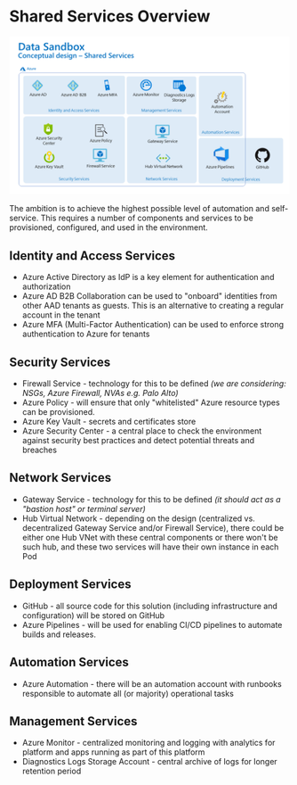# Shared Services Overview

![shared_services](img/shared-services.png "Shared Services Overview")

The ambition is to achieve the highest possible level of automation and self-service. This requires a number of components and services to be provisioned, configured, and used in the environment.

## Identity and Access Services

- Azure Active Directory as IdP is a key element for authentication and authorization
- Azure AD B2B Collaboration can be used to "onboard" identities from other AAD tenants as guests. This is an alternative to creating a regular account in the tenant
- Azure MFA (Multi-Factor Authentication) can be used to enforce strong authentication to Azure for tenants

## Security Services

- Firewall Service - technology for this to be defined _(we are considering: NSGs, Azure Firewall, NVAs e.g. Palo Alto)_
- Azure Policy - will ensure that only "whitelisted" Azure resource types can be provisioned.
- Azure Key Vault - secrets and certificates store
- Azure Security Center - a central place to check the environment against security best practices and detect potential threats and breaches

## Network Services

- Gateway Service - technology for this to be defined _(it should act as a "bastion host" or terminal server)_
- Hub Virtual Network - depending on the design (centralized vs. decentralized Gateway Service and/or Firewall Service), there could be either one Hub VNet with these central components or there won't be such hub, and these two services will have their own instance in each Pod

## Deployment Services

- GitHub - all source code for this solution (including infrastructure and configuration) will be stored on GitHub
- Azure Pipelines - will be used for enabling CI/CD pipelines to automate builds and releases.

## Automation Services

- Azure Automation - there will be an automation account with runbooks responsible to automate all (or majority) operational tasks

## Management Services

- Azure Monitor - centralized monitoring and logging with analytics for platform and apps running as part of this platform
- Diagnostics Logs Storage Account - central archive of logs for longer retention period

